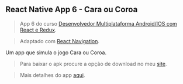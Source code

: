 ## React Native App 6 - Cara ou Coroa
>App 6 do curso [Desenvolvedor Multiplataforma Android/IOS com React e Redux](https://udemy.com/desenvolvedor-multiplataforma-androidios-com-react-e-redux/).

>Adaptado com [React Navigation](https://reactnavigation.org).

Um app que simula o jogo Cara ou Coroa.

>Para baixar o apk procure a opção de download no meu [site](https://sammuelgr.github.io/home#apps).

>Mais detalhes do app [aqui](https://sammuelgr.github.io/apps#app6).
